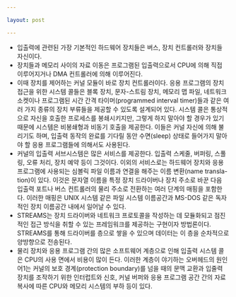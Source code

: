 ```yaml
---

layout: post

---
```


- 입출력에 관련된 가장 기본적인 하드웨어 장치들은 버스, 장치 컨트롤러와 장치들 자신이다.
- 장치들과 메모리 사이의 자료 이동은 프로그램된 입출력으로서 CPU에 의해 직접 이루어지거나 DMA 컨트롤러에 의해 이루어진다.
- 이때 장치를 제어하는 커널 모듈이 바로 장치 컨트롤러이다. 응용 프로그램의 장치 접근을 위한 시스템 콜들은 블록 장치, 문자-스트림 장치, 메모리 맵 파일, 네트워크소켓이나 프로그램된 시간 간격 타이머(programmed interval timer)들과 같은 여러 가지 종류의 장치 부류들을 제공할 수 있도록 설계되어 있다. 시스템 콜은 통상적으로 자신을 호출한 프로세스를 봉쇄시키지만, 그렇게 하지 말아야 할 경우가 있기 때문에 시스템은 비봉쇄형과 비동기 호출을 제공한다. 이들은 커널 자신에 의해 불리기도 하며, 입출력 동작의 완료를 기다릴 동안 수면(sleep) 상태로 들어가지 말아야 할 응용 프로그램들에 의해서도 사용된다.
- 커널의 입출력 서브시스템은 많은 서비스를 제공한다. 입출력 스케줄, 버퍼링, 스풀링, 오류 처리, 장치 예약 등이 그것이다. 이외의 서비스로는 하드웨어 장치와 응용 프로그램에 사용되는 심볼릭 파일 이름과 연결을 해주는 이름 변환(name transla-tion)이 있다. 이것은 문자열 이름을 특정 장치 드라이버나 장치 주소로 바꾼 다음 입출력 포트나 버스 컨트롤러의 물리 주소로 전환하는 여러 단계의 매핑을 포함한다. 이러한 매핑은 UNIX 시스템 같은 파일 시스템 이름공간과 MS-DOS 같은 독자적인 장치 이름공간 내에서 일어날 수 있다.
- STREAMS는 장치 드라이버와 네트워크 프로토콜을 작성하는 데 모듈화되고 점진적인 접근 방식을 취할 수 있는 프레임워크를 제공하는 구현이자 방법론이다. STREAMS를 통해 드라이버를 층으로 쌓을 수 있으며 데이터는 이 층을 순차적으로 양방향으로 전송된다.
- 물리 장치와 응용 프로그램 간의 많은 소프트웨어 계층으로 인해 입출력 시스템 콜은 CPU의 사용 면에서 비용이 많이 든다. 이러한 계층이 야기하는 오버헤드의 원인 어1는 커널의 보호 경계(protection boundary)를 넘을 때의 문맥 교환과 입줄력 장치를 조작하기 위한 인터럽트와 신호, 커널 버퍼와 응용 프로그램 공간 간의 자료 복사에 따른 CPU와 메모리 시스템의 부하 등이 있다.